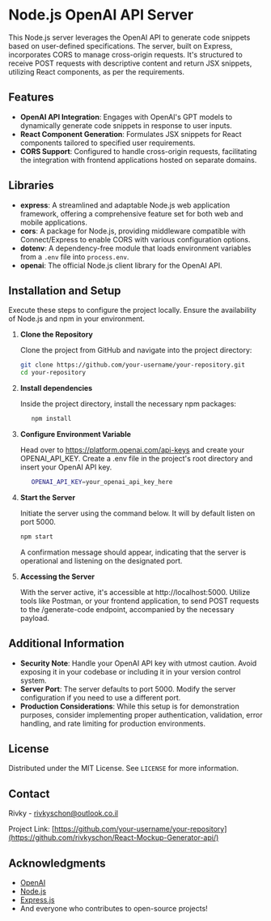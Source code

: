 # Node.js OpenAI API Server

This Node.js server leverages the OpenAI API to generate code snippets based on user-defined specifications. The server, built on Express, incorporates CORS to manage cross-origin requests. It's structured to receive POST requests with descriptive content and return JSX snippets, utilizing React components, as per the requirements.

## Features

- **OpenAI API Integration**: Engages with OpenAI's GPT models to dynamically generate code snippets in response to user inputs.
- **React Component Generation**: Formulates JSX snippets for React components tailored to specified user requirements.
- **CORS Support**: Configured to handle cross-origin requests, facilitating the integration with frontend applications hosted on separate domains.

## Libraries

- **express**: A streamlined and adaptable Node.js web application framework, offering a comprehensive feature set for both web and mobile applications.
- **cors**: A package for Node.js, providing middleware compatible with Connect/Express to enable CORS with various configuration options.
- **dotenv**: A dependency-free module that loads environment variables from a `.env` file into `process.env`.
- **openai**: The official Node.js client library for the OpenAI API.

## Installation and Setup

Execute these steps to configure the project locally. Ensure the availability of Node.js and npm in your environment.

1. **Clone the Repository**

   Clone the project from GitHub and navigate into the project directory:

   ```bash
   git clone https://github.com/your-username/your-repository.git
   cd your-repository

2. **Install dependencies**

   Inside the project directory, install the necessary npm packages:
   ```bash
      npm install
   ```

3. **Configure Environment Variable**

   Head over to https://platform.openai.com/api-keys and create your OPENAI_API_KEY.
   Create a .env file in the project's root directory and insert your OpenAI API key.

   ```bash
      OPENAI_API_KEY=your_openai_api_key_here
   ```
   
4. **Start the Server**
   
   Initiate the server using the command below. It will by default listen on port 5000.
   ```bash
   npm start
   ```
   A confirmation message should appear, indicating that the server is operational and listening on the designated port.

 5. **Accessing the Server**

      With the server active, it's accessible at http://localhost:5000. Utilize tools like Postman, or your frontend application, to send POST requests to the /generate-code       endpoint, accompanied by the necessary payload.

## Additional Information

- **Security Note**: Handle your OpenAI API key with utmost caution. Avoid exposing it in your codebase or including it in your version control system.
- **Server Port**: The server defaults to port 5000. Modify the server configuration if you need to use a different port.
- **Production Considerations**: While this setup is for demonstration purposes, consider implementing proper authentication, validation, error handling, and rate limiting for production environments.

## License

Distributed under the MIT License. See `LICENSE` for more information.

## Contact

Rivky - [rivkyschon@outlook.co.il](mailto:your-email@example.com)

Project Link: [https://github.com/your-username/your-repository](https://github.com/rivkyschon/React-Mockup-Generator-api/)

## Acknowledgments

- [OpenAI](https://openai.com/)
- [Node.js](https://nodejs.org/)
- [Express.js](https://expressjs.com/)
- And everyone who contributes to open-source projects!

